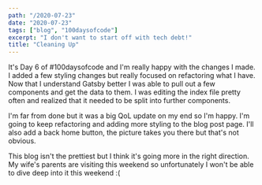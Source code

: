 ```yaml
---
path: "/2020-07-23"
date: "2020-07-23"
tags: ["blog", "100daysofcode"]
excerpt: "I don't want to start off with tech debt!"
title: "Cleaning Up"
---
```


It's Day 6 of \#100daysofcode and I'm really happy with the changes I made. I added a few styling changes but really focused on refactoring what I have. Now that I understand Gatsby better I was able to pull out a few components and get the data to them. I was editing the index file pretty often and realized that it needed to be split into further components.

I'm far from done but it was a big QoL update on my end so I'm happy. I'm going to keep refactoring and adding more styling to the blog post page. I'll also add a back home button, the picture takes you there but that's not obvious.

This blog isn't the prettiest but I think it's going more in the right direction. My wife's parents are visiting this weekend so unfortunately I won't be able to dive deep into it this weekend :(

